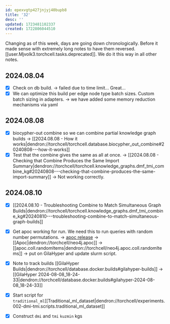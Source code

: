 ```yaml
---
id: epexvgtp427jnjyj40bupb8
title: '32'
desc: ''
updated: 1723481102337
created: 1722806044510
---
```


Changing as of this week, days are going down chronologically. Before it made sense with extremely long notes to have them reversed. [[user.Mjvolk3.torchcell.tasks.deprecated]]. We do it this way in all other notes.

## 2024.08.04

- [x] Check on db build. → failed due to time limit... Great...
- [x] We can optimize this build per edge node type batch sizes. Custom batch sizing in adapters. → we have added some memory reduction mechanisms via yaml

## 2024.08.08

- [x] biocypher-out combine so we can combine partial knowledge graph builds → [[2024.08.08 - How it works|dendron://torchcell/torchcell.database.biocypher_out_combine#20240808---how-it-works]]
- [x] Test that the combine gives the same as all at once. → [[2024.08.08 - Checking that Combine Produces the Same Import Summary|dendron://torchcell/torchcell.knowledge_graphs.dmf_tmi_combine_kg#20240808---checking-that-combine-produces-the-same-import-summary]] → Not working correctly.

## 2024.08.10

- [x] [[2024.08.10 - Troubleshooting Combine to Match Simultaneous Graph Builds|dendron://torchcell/torchcell.knowledge_graphs.dmf_tmi_combine_kg#20240810---troubleshooting-combine-to-match-simultaneous-graph-builds]]
- [x] Get apoc working for run. We need this to run queries with random number permutations. → [apoc release](https://github.com/neo4j-contrib/neo4j-apoc-procedures/releases/tag/4.4.0.30) → [[Apoc|dendron://torchcell/neo4j.apoc]] → [[apoc.coll.randomItems|dendron://torchcell/neo4j.apoc.coll.randomItems]] → put on GilaHyper and update slurm script.
- [x] Note to track builds [[GilaHyper Builds|dendron://torchcell/database.docker.builds#gilahyper-builds]] → [[GilaHyper 2024-08-08_18-24-33|dendron://torchcell/database.docker.builds#gilahyper-2024-08-08_18-24-33]]
- [x] Start script for `traditional_ml`[[Traditional_ml_dataset|dendron://torchcell/experiments.002-dmi-tmi.scripts.traditional_ml_dataset]]
- [x] Construct `dmi` and `tmi` `kuzmin` kgs

